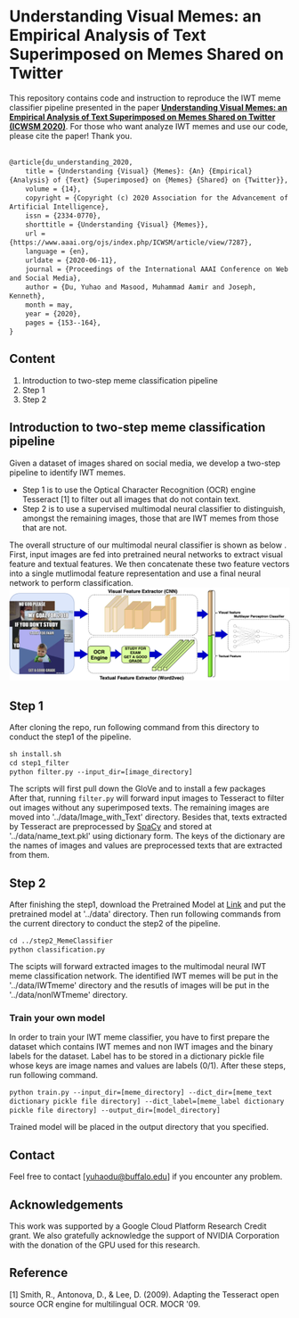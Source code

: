 # Understanding Visual Memes: an Empirical Analysis of Text Superimposed on Memes Shared on Twitter

This repository contains code and instruction to reproduce the IWT meme classifier pipeline presented in the paper [**Understanding Visual Memes: an Empirical Analysis of Text Superimposed on Memes Shared on Twitter (ICWSM 2020)**](https://www.aaai.org/ojs/index.php/ICWSM/article/view/7287). For those who want analyze IWT memes and use our code, please cite the paper! Thank you.  
```

@article{du_understanding_2020,
	title = {Understanding {Visual} {Memes}: {An} {Empirical} {Analysis} of {Text} {Superimposed} on {Memes} {Shared} on {Twitter}},
	volume = {14},
	copyright = {Copyright (c) 2020 Association for the Advancement of Artificial Intelligence},
	issn = {2334-0770},
	shorttitle = {Understanding {Visual} {Memes}},
	url = {https://www.aaai.org/ojs/index.php/ICWSM/article/view/7287},
	language = {en},
	urldate = {2020-06-11},
	journal = {Proceedings of the International AAAI Conference on Web and Social Media},
	author = {Du, Yuhao and Masood, Muhammad Aamir and Joseph, Kenneth},
	month = may,
	year = {2020},
	pages = {153--164},
}

```
## Content

1. Introduction to two-step meme classification pipeline
2. Step 1
3. Step 2


## Introduction to two-step meme classification pipeline
Given a dataset of images shared on social media, we develop a two-step pipeline to identify IWT memes. <br />


- Step 1 is  to use  the  Optical Character Recognition (OCR) engine Tesseract [1] to filter out all images that do not contain text.<br />
- Step 2 is to use a supervised multimodal neural classifier to distinguish, amongst the remaining images, those that are IWT memes from those that are not.<br />

The  overall  structure  of  our  multimodal  neural classifier is shown as below . First, input images are fed into pretrained neural networks to extract visual feature and textual features. We then concatenate these two feature vectors into a single mutlimodal feature representation and use a final neural network to perform classification. 
![neural_network_image](image/neural_network.png)

## Step 1
After cloning the repo, run following command from this directory to conduct the step1 of the pipeline.
```
sh install.sh
cd step1_filter
python filter.py --input_dir=[image_directory]
```
The scripts will first pull down the GloVe and to install a few packages <br />
After that, running `filter.py` will forward input images to Tesseract to filter out images without any superimposed texts. The remaining images are moved into '../data/Image_with_Text' directory. Besides that, texts extracted by Tesseract are preprocessed by [SpaCy](https://spacy.io/) and stored at '../data/name_text.pkl' using dictionary form. The keys of the dictionary are the names of images and values are preprocessed texts that are extracted from them.  

## Step 2
After finishing the step1, download the Pretrained Model at [Link](https://drive.google.com/open?id=1uNju_ZNTYvqOxFbfJyHwxcMMgdsawEGG) and put the pretrained model at '../data' directory. Then run following commands from the current directory to conduct the step2 of the pipeline.
```
cd ../step2_MemeClassifier
python classification.py
```
The scipts will forward extracted images to the multimodal neural IWT meme classification network. The identified IWT memes will be put in the '../data/IWTmeme' directory and the resutls of images will be put in the '../data/nonIWTmeme' directory. 
### Train your own model
In order to train your IWT meme classifier, you have to first prepare the dataset which contains IWT memes and non IWT images and the binary labels for the dataset. Label has to be stored in a dictionary pickle file whose keys are image names and values are labels (0/1). After these steps, run following command.
```
python train.py --input_dir=[meme_directory] --dict_dir=[meme_text dictionary pickle file directory] --dict_label=[meme_label dictionary pickle file directory] --output_dir=[model_directory]
```
Trained model will be placed in the output directory that you specified. 

## Contact
Feel free to contact [yuhaodu@buffalo.edu] if you encounter any problem.

## Acknowledgements 
This work was supported by a Google Cloud Platform Research Credit grant. We also gratefully acknowledge the support of NVIDIA Corporation with the donation of the GPU used for this research.


## Reference
[1] Smith, R., Antonova, D., & Lee, D. (2009). Adapting the Tesseract open source OCR engine for multilingual OCR. MOCR '09.
